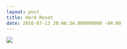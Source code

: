 ```yaml
---
layout: post
title: Hard Reset
date: 2016-07-13 20:46:34.000000000 -04:00
---
```

![](/content/images/2016/Jul/hard_reset.jpg)
